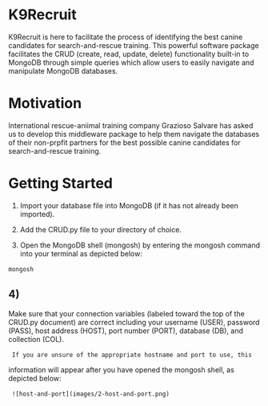 # K9Recruit

K9Recruit is here to facilitate the process of identifying the best
canine candidates for search-and-rescue training.  This powerful 
software package facilitates the CRUD (create, read, update, delete)
functionality built-in to MongoDB through simple queries which allow 
users to easily navigate and manipulate MongoDB databases. 

# Motivation

International rescue-aniimal training company Grazioso Salvare has 
asked us to develop  this middleware package to help them navigate 
the databases of their non-prpfit partners for the best possible 
canine candidates for search-and-rescue training. 

# Getting Started 

1) Import your database file into MongoDB (if it has not already 
been imported). 

2) Add the CRUD.py file to your directory of choice.

3) Open the MongoDB shell (mongosh) by entering the mongosh command
into your terminal as depicted below:

```bash
mongosh
```

## 4) 
Make sure that your connection variables (labeled toward the top 
of the CRUD.py document) are correct including your username (USER), 
password (PASS), host address (HOST), port number (PORT), database 
(DB), and collection (COL).

     If you are unsure of the appropriate hostname and port to use, this 
information will appear after you have opened the mongosh shell, as 
depicted below: 

     ![host-and-port](images/2-host-and-port.png)


